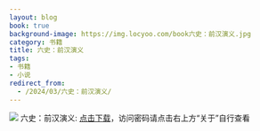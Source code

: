 ```yaml
---
layout: blog
book: true
background-image: https://img.locyoo.com/book六史：前汉演义.jpg
category: 书籍
title: 六史：前汉演义
tags:
- 书籍
- 小说
redirect_from:
  - /2024/03/六史：前汉演义/
---
```

![](https://img.locyoo.com/book六史：前汉演义.jpg)
六史：前汉演义: <a name = "ref1" href="https://089m.com/f/50983618-1272781163-9e30c0?p=3619">点击下载</a>，访问密码请点击右上方“关于”自行查看
